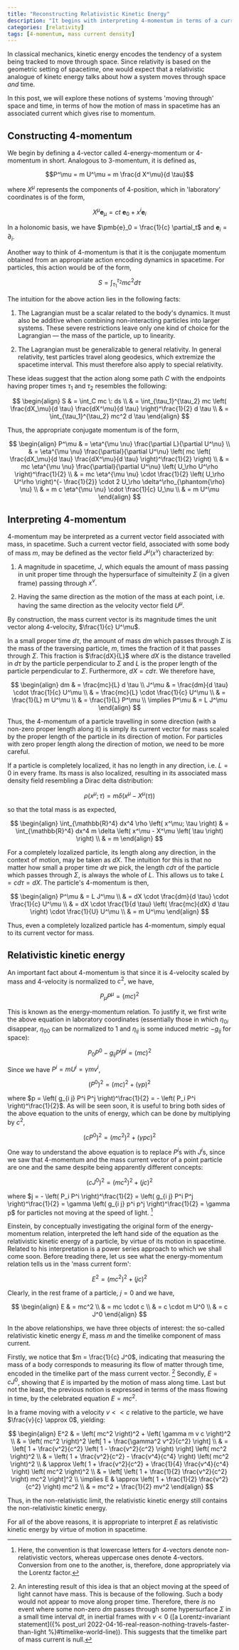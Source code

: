 ```yaml
---
title: "Reconstructing Relativistic Kinetic Energy"
description: "It begins with interpreting 4-momentum in terms of a current density for mass"
categories: [relativity]
tags: [4-momentum, mass current density]
---
```


In classical mechanics, kinetic energy encodes the tendency of a system being tracked to move through space. Since relativity is based on the geometric setting of space*time*, one would expect that a relativistic analogue of kinetc energy talks about how a system moves through space *and* time.

In this post, we will explore these notions of systems 'moving through' space and time, in terms of how the motion of mass in spacetime has an associated current which gives rise to momentum.

## Constructing 4-momentum

We begin by defining a 4-vector called 4-energy-momentum or 4-momentum in short. Analogous to 3-momentum, it is defined as,

$$P^\mu = m U^\mu = m \frac{d X^\mu}{d \tau}$$

where $X^\mu$ represents the components of 4-position, which in 'laboratory' coordinates is of the form,

$$X^\mu \pmb{e}_\mu = ct \: \pmb{e}_0 + x^i \pmb{e}_i$$

In a holonomic basis, we have $\pmb{e}_0 = \frac{1}{c} \partial_t$ and $\pmb{e}_i = \partial_i$.

Another way to think of 4-momentum is that it is the conjugate momentum obtained from an appropriate action encoding dynamics in spacetime. For particles, this action would be of the form,

$$S = \int_{\tau_1}^{\tau_2} mc^2 d \tau$$

The intuition for the above action lies in the following facts:

1. The Lagrangian must be a scalar related to the body's dynamics. It must also be additive when combining non-interacting particles into larger systems. These severe restrictions leave only one kind of choice for the Lagrangian — the mass of the particle, up to linearity.

2. The Lagrangian must be generalizable to general relativity. In general relativity, test particles travel along geodesics, which extremize the spacetime interval. This must therefore also apply to special relativity.

These ideas suggest that the action along some path $C$ with the endpoints having proper times $\tau_1$ and $\tau_2$ resembles the following:

$$
\begin{align}
S & = \int_C mc \: ds \\
& = \int_{\tau_1}^{\tau_2} mc \left( \frac{dX_\mu}{d \tau} \frac{dX^\mu}{d \tau} \right)^\frac{1}{2} d \tau \\
& = \int_{\tau_1}^{\tau_2} mc^2 d \tau
\end{align}
$$

Thus, the appropriate conjugate momentum is of the form,

$$
\begin{align}
P^\mu & = \eta^{\mu \nu} \frac{\partial L}{\partial U^\nu} \\
& = \eta^{\mu \nu} \frac{\partial}{\partial U^\nu} \left( mc \left( \frac{dX_\mu}{d \tau} \frac{dX^\mu}{d \tau} \right)^\frac{1}{2} \right) \\
& = mc \eta^{\mu \nu} \frac{\partial}{\partial U^\nu} \left( U_\rho U^\rho \right)^\frac{1}{2} \\
& = mc \eta^{\mu \nu} \cdot \frac{1}{2} \left( U_\rho U^\rho \right)^{- \frac{1}{2}} \cdot 2 U_\rho \delta^\rho_{\phantom{\rho} \nu} \\
& = m c \eta^{\mu \nu} \cdot \frac{1}{c} U_\nu \\
& = m U^\mu
\end{align}
$$

## Interpreting 4-momentum

4-momentum may be interpreted as a current vector field associated with mass, in spacetime. Such a current vector field, associated with some body of mass $m$, may be defined as the vector field $J^\mu \left( x^\nu \right)$ characterized by:

1. A magnitude in spacetime, $J$, which equals the amount of mass passing in unit proper time through the hypersurface of simulteinity $\Sigma$ (in a given frame) passing through $x^\nu$.

2. Having the same direction as the motion of the mass at each point, i.e. having the same direction as the velocity vector field $U^\mu$.

By construction, the mass current vector is its magnitude times the unit vector along 4-velocity, $\frac{1}{c} U^\mu$.

In a small proper time $d \tau$, the amount of mass $dm$ which passes through $\Sigma$ is the mass of the traversing particle, $m$, times the fraction of it that passes through $\Sigma$. This fraction is $\frac{dX}{L}$ where $dX$ is the distance travelled in $d \tau$ by the particle perpendicular to $\Sigma$ and $L$ is the proper length of the particle perpendicular to $\Sigma$. Furthermore, $dX = c d \tau$. We therefore have,

$$
\begin{align}
dm & = \frac{mc}{L} d \tau \\
J^\mu & = \frac{dm}{d \tau} \cdot \frac{1}{c} U^\mu \\
& = \frac{mc}{L} \cdot \frac{1}{c} U^\mu \\
& = \frac{1}{L} m U^\mu \\
& = \frac{1}{L} P^\mu \\
\implies P^\mu & = L J^\mu
\end{align}
$$

Thus, the 4-momentum of a particle travelling in some direction (with a non-zero proper length along it) is simply its current vector for mass scaled by the proper length of the particle in its direction of motion. For particles with zero proper length along the direction of motion, we need to be more careful.

If a particle is completely localized, it has no length in any direction, i.e. $L = 0$ in every frame. Its mass is also localized, resulting in its associated mass density field resembling a Dirac delta distribution:

$$\rho \left( x^\mu; \tau \right) = m \delta \left( x^\mu - X^\mu \left( \tau \right) \right)$$

so that the total mass is as expected,

$$
\begin{align}
\int_{\mathbb{R}^4} dx^4 \rho \left( x^\mu; \tau \right) & = \int_{\mathbb{R}^4} dx^4 m \delta \left( x^\mu - X^\mu \left( \tau \right) \right) \\
& = m
\end{align}
$$

For a completely lozalized particle, its length along any direction, in the context of motion, may be taken as $d X$. The intuition for this is that no matter how small a proper time $d \tau$ we pick, the length $c d \tau$ of the particle which passes through $\Sigma$, is always the whole of $L$. This allows us to take $L = c d \tau = dX$. The particle's 4-momentum is then,

$$
\begin{align}
P^\mu & = L J^\mu \\
& = dX \cdot \frac{dm}{d \tau} \cdot \frac{1}{c} U^\mu \\
& = dX \cdot \frac{1}{d \tau} \left( \frac{mc}{dX} d \tau \right) \cdot \frac{1}{U} U^\mu \\
& = m U^\mu
\end{align}
$$

Thus, even a completely lozalized particle has 4-momentum, simply equal to its current vector for mass.

## Relativistic kinetic energy

An important fact about 4-momentum is that since it is 4-velocity scaled by mass and 4-velocity is normalized to $c^2$, we have,

$$P_\mu P^\mu = \left( mc \right)^2$$

This is known as the energy-momentum relation. To justify it, we first write the above equation in laboratory coordinates (essentially those in which $\eta_{0 i}$ disappear, $\eta_{0 0}$ can be normalized to $1$ and $\eta_{i j}$ is some induced metric $- g_{i j}$ for space):

$$P_0 P^0 - g_{i j} P^i P^j = \left( mc \right)^2$$

Since we have $P^i = m U^i = \gamma m v^i$,

$$\left( P^0 \right)^2 = \left( mc \right)^2 + \left( \gamma p \right)^2$$

where $p = \left( g_{i j} P^i P^j \right)^\frac{1}{2} = - \left( P_i P^i \right)^\frac{1}{2}$. As will be seen soon, it is useful to bring both sides of the above equation to the units of energy, which can be done by multiplying by $c^2$,

$$\left( c P^0 \right)^2 = \left( mc^2 \right)^2 + \left( \gamma p c \right)^2$$

One way to understand the above equation is to replace $P^i$s with $J^i$s, since we saw that 4-momentum and the mass current vector of a point particle are one and the same despite being apparently different concepts:

$$\left( c J^0 \right)^2 = \left( m c^2 \right)^2 + \left( jc \right)^2$$

where $j = - \left( P_i P^i \right)^\frac{1}{2} = \left( g_{i j} P^i P^j \right)^\frac{1}{2} = \gamma \left( g_{i j} p^i p^j \right)^\frac{1}{2} = \gamma p$ for particles not moving at the speed of light. [^2]

[^2]: Here, the convention is that lowercase letters for 4-vectors denote non-relativistic vectors, whereas uppercase ones denote 4-vectors. Conversion from one to the another, is, therefore, done appropriately via the Lorentz factor.

Einstein, by conceptually investigating the original form of the energy-momentum relation, interpreted the left hand side of the equation as the relativistic kinetic energy of a particle, by virtue of its motion in spacetime. Related to his interpretation is a power series approach to which we shall come soon. Before treading there, let us see what the energy-momentum relation tells us in the 'mass current form':

$$E^2 = \left( mc^2 \right)^2 + \left( j c \right)^2$$

Clearly, in the rest frame of a particle, $j=0$ and we have,

$$
\begin{align}
E & = mc^2 \\
& = mc \cdot c \\
& = c \cdot m U^0 \\
& = c J^0
\end{align}
$$

In the above relationships, we have three objects of interest: the so-called relativistic kinetic energy $E$, mass $m$ and the timelike component of mass current. 

Firstly, we notice that $m = \frac{1}{c} J^0$, indicating that measuring the mass of a body corresponds to measuring its flow of matter through time, encoded in the timelike part of the mass current vector. [^3] Secondly, $E = cJ^0$, showing that $E$ is imparted by the motion of mass along time. Last but not the least, the previous notion is expressed in terms of the mass flowing in time, by the celebrated equation $E = mc^2$. 

[^3]: An interesting result of this idea is that an object moving at the speed of light cannot have mass. This is because of the following. Such a body would not appear to move along proper time. Therefore, there _is_ no event where some non-zero $dm$ passes through some hypersurface $\Sigma$ in a small time interval $dt$, in inertial frames with $v<0$ ([a Lorentz-invariant statement]({% post_url 2022-04-16-real-reason-nothing-travels-faster-than-light %}#timelike-world-line)). This suggests that the timelike part of mass current is null.

In a frame moving with a velocity $v << c$ relative to the particle, we have $\frac{v}{c} \approx 0$, yielding:

$$
\begin{align}
E^2 & = \left( mc^2 \right)^2 + \left( \gamma m v c \right)^2 \\
& = \left( mc^2 \right)^2 \left[ 1 + \frac{\gamma^2 v^2}{c^2} \right] \\
& = \left[ 1 + \frac{v^2}{c^2} \left( 1 - \frac{v^2}{c^2} \right) \right] \left( mc^2 \right)^2 \\
& = \left( 1 + \frac{v^2}{c^2} - \frac{v^4}{c^4} \right) \left( mc^2 \right)^2 \\
& \approx \left( 1 + \frac{v^2}{c^2} + \frac{1}{4} \frac{v^4}{c^4} \right) \left( mc^2 \right)^2 \\
& = \left[ \left( 1 + \frac{1}{2} \frac{v^2}{c^2} \right) mc^2 \right]^2 \\
\implies E & \approx \left( 1 + \frac{1}{2} \frac{v^2}{c^2} \right) mc^2 \\
& = mc^2 + \frac{1}{2} mv^2
\end{align}
$$

Thus, in the non-relativistic limit, the relativistic kinetic energy still contains the non-relativistic kinetic energy.

For all of the above reasons, it is appropriate to interpret $E$ as relativistic kinetic energy by virtue of motion in spacetime.